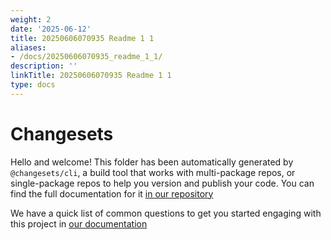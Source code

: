 ```yaml
---
weight: 2
date: '2025-06-12'
title: 20250606070935 Readme 1 1
aliases:
- /docs/20250606070935_readme_1_1/
description: ''
linkTitle: 20250606070935 Readme 1 1
type: docs
---
```


# Changesets

Hello and welcome! This folder has been automatically generated by `@changesets/cli`, a build tool that works
with multi-package repos, or single-package repos to help you version and publish your code. You can
find the full documentation for it [in our repository](https://github.com/changesets/changesets)

We have a quick list of common questions to get you started engaging with this project in
[our documentation](https://github.com/changesets/changesets/blob/main/docs/common-questions.md)
